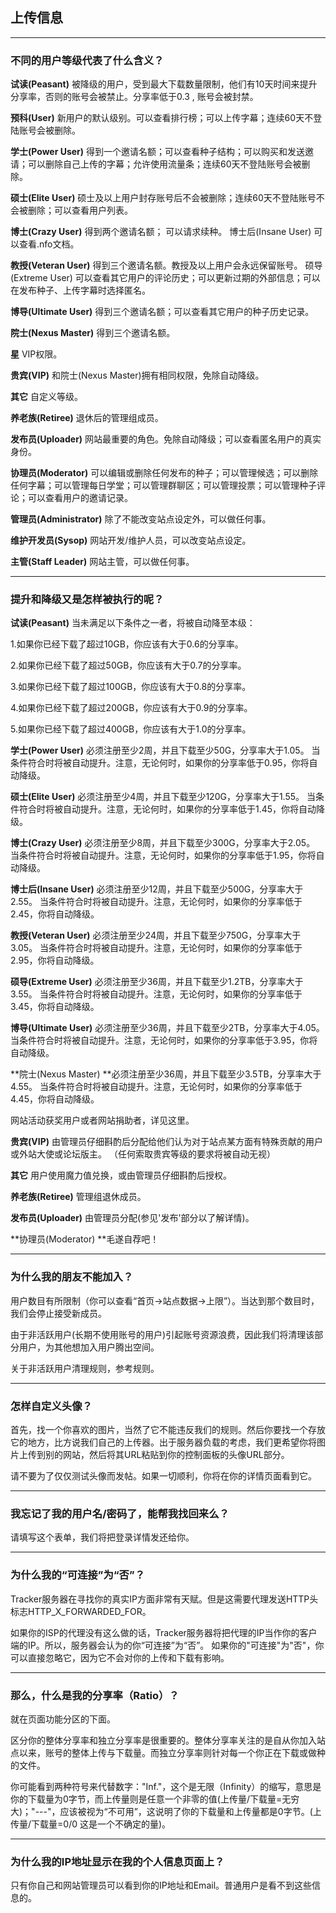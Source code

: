 ## 上传信息

---

### 不同的用户等级代表了什么含义？

**试读\(Peasant\)** 被降级的用户，受到最大下载数量限制，他们有10天时间来提升分享率，否则的账号会被禁止。分享率低于0.3 , 账号会被封禁。

**预科\(User\)** 新用户的默认级别。可以查看排行榜；可以上传字幕；连续60天不登陆账号会被删除。

**学士\(Power User\)** 得到一个邀请名额；可以查看种子结构；可以购买和发送邀请；可以删除自己上传的字幕；允许使用流量条；连续60天不登陆账号会被删除。

**硕士\(Elite User\)** 硕士及以上用户封存账号后不会被删除；连续60天不登陆账号不会被删除；可以查看用户列表。

**博士\(Crazy User\)** 得到两个邀请名额； 可以请求续种。 博士后\(Insane User\) 可以查看.nfo文档。

**教授\(Veteran User\)** 得到三个邀请名额。教授及以上用户会永远保留账号。 硕导\(Extreme User\) 可以查看其它用户的评论历史；可以更新过期的外部信息；可以在发布种子、上传字幕时选择匿名。

**博导\(Ultimate User\)** 得到三个邀请名额；可以查看其它用户的种子历史记录。

**院士\(Nexus Master\)** 得到三个邀请名额。

**星** VIP权限。

**贵宾\(VIP\)** 和院士\(Nexus Master\)拥有相同权限，免除自动降级。

**其它** 自定义等级。

**养老族\(Retiree\)** 退休后的管理组成员。

**发布员\(Uploader\)** 网站最重要的角色。免除自动降级；可以查看匿名用户的真实身份。

**协理员\(Moderator\)** 可以编辑或删除任何发布的种子；可以管理候选；可以删除任何字幕；可以管理每日学堂；可以管理群聊区；可以管理投票；可以管理种子评论；可以查看用户的邀请记录。

**管理员\(Administrator\)** 除了不能改变站点设定外，可以做任何事。

**维护开发员\(Sysop\)** 网站开发\/维护人员，可以改变站点设定。

**主管\(Staff Leader\)** 网站主管，可以做任何事。

---

### 提升和降级又是怎样被执行的呢？

**试读\(Peasant\)** 当未满足以下条件之一者，将被自动降至本级：

1.如果你已经下载了超过10GB，你应该有大于0.6的分享率。

2.如果你已经下载了超过50GB，你应该有大于0.7的分享率。

3.如果你已经下载了超过100GB，你应该有大于0.8的分享率。

4.如果你已经下载了超过200GB，你应该有大于0.9的分享率。

5.如果你已经下载了超过400GB，你应该有大于1.0的分享率。

**学士\(Power User\)** 必须注册至少2周，并且下载至少50G，分享率大于1.05。 当条件符合时将被自动提升。注意，无论何时，如果你的分享率低于0.95，你将自动降级。

**硕士\(Elite User\)** 必须注册至少4周，并且下载至少120G，分享率大于1.55。 当条件符合时将被自动提升。注意，无论何时，如果你的分享率低于1.45，你将自动降级。

**博士\(Crazy User\)** 必须注册至少8周，并且下载至少300G，分享率大于2.05。 当条件符合时将被自动提升。注意，无论何时，如果你的分享率低于1.95，你将自动降级。

**博士后\(Insane User\)** 必须注册至少12周，并且下载至少500G，分享率大于2.55。 当条件符合时将被自动提升。注意，无论何时，如果你的分享率低于2.45，你将自动降级。

**教授\(Veteran User\)** 必须注册至少24周，并且下载至少750G，分享率大于3.05。 当条件符合时将被自动提升。注意，无论何时，如果你的分享率低于2.95，你将自动降级。

**硕导\(Extreme User\)** 必须注册至少36周，并且下载至少1.2TB，分享率大于3.55。 当条件符合时将被自动提升。注意，无论何时，如果你的分享率低于3.45，你将自动降级。

**博导\(Ultimate User\)** 必须注册至少36周，并且下载至少2TB，分享率大于4.05。 当条件符合时将被自动提升。注意，无论何时，如果你的分享率低于3.95，你将自动降级。

**院士\(Nexus Master\) **必须注册至少36周，并且下载至少3.5TB，分享率大于4.55。 当条件符合时将被自动提升。注意，无论何时，如果你的分享率低于4.45，你将自动降级。

网站活动获奖用户或者网站捐助者，详见这里。

**贵宾\(VIP\)** 由管理员仔细斟酌后分配给他们认为对于站点某方面有特殊贡献的用户或外站大使或论坛版主。 （任何索取贵宾等级的要求将被自动无视）

**其它** 用户使用魔力值兑换，或由管理员仔细斟酌后授权。

**养老族\(Retiree\)** 管理组退休成员。

**发布员\(Uploader\)** 由管理员分配\(参见'发布'部分以了解详情\)。

**协理员\(Moderator\) **毛遂自荐吧！

---

### 为什么我的朋友不能加入？

用户数目有所限制（你可以查看“首页-&gt;站点数据-&gt;上限”）。当达到那个数目时，我们会停止接受新成员。

由于非活跃用户\(长期不使用账号的用户\)引起账号资源浪费，因此我们将清理该部分用户，为其他想加入用户腾出空间。

关于非活跃用户清理规则，参考规则。

---

### 怎样自定义头像？

首先，找一个你喜欢的图片，当然了它不能违反我们的规则。然后你要找一个存放它的地方，比方说我们自己的上传器。出于服务器负载的考虑，我们更希望你将图片上传到别的网站，然后将其URL粘贴到你的控制面板的头像URL部分。

请不要为了仅仅测试头像而发帖。如果一切顺利，你将在你的详情页面看到它。

---

### 我忘记了我的用户名\/密码了，能帮我找回来么？

请填写这个表单，我们将把登录详情发还给你。

---

### 为什么我的“可连接”为“否”？

Tracker服务器在寻找你的真实IP方面非常有天赋。但是这需要代理发送HTTP头标志HTTP\_X\_FORWARDED\_FOR。

如果你的ISP的代理没有这么做的话，Tracker服务器将把代理的IP当作你的客户端的IP。所以，服务器会认为的你“可连接”为“否”。 如果你的"可连接"为"否"，你可以直接忽略它，因为它不会对你的上传和下载有影响。

---

### 那么，什么是我的分享率（Ratio）？

就在页面功能分区的下面。

区分你的整体分享率和独立分享率是很重要的。整体分享率关注的是自从你加入站点以来，账号的整体上传与下载量。而独立分享率则针对每一个你正在下载或做种的文件。

你可能看到两种符号来代替数字："Inf."，这个是无限（Infinity）的缩写，意思是你的下载量为0字节，而上传量则是任意一个非零的值\(上传量\/下载量=无穷大\)；"---"，应该被视为“不可用”，这说明了你的下载量和上传量都是0字节。\(上传量\/下载量=0\/0 这是一个不确定的量\)。

---

### 为什么我的IP地址显示在我的个人信息页面上？

只有你自己和网站管理员可以看到你的IP地址和Email。普通用户是看不到这些信息的。

